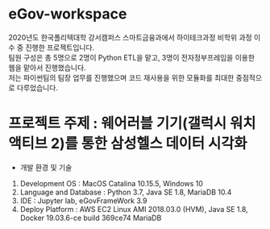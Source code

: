 # eGov-workspace

2020년도 한국폴리텍대학 강서캠퍼스 스마트금융과에서 하이테크과정 비학위 과정 이수 중 진행한 프로젝트입니다.  
팀원 구성은 총 5명으로 2명이 Python ETL을 맡고, 3명이 전자정부프레임을 이용한 웹을 맡아서 진행했습니다.  
저는 파이썬팀의 팀장 업무를 진행했으며 코드 재사용을 위한 모듈화를 최대한 중점적으로 다루었습니다.  


# 프로젝트 주제 : 웨어러블 기기(갤럭시 워치 액티브 2)를 통한 삼성헬스 데이터 시각화  
  
* 개발 환경 및 기술  
1. Development OS : MacOS Catalina 10.15.5, Windows 10  
2. Language and Database : Python 3.7, Java SE 1.8, MariaDB 10.4  
3. IDE : Jupyter lab, eGovFrameWork 3.9  
4. Deploy Platform : AWS EC2 Linux AMI 2018.03.0 (HVM), Java SE 1.8, Docker 19.03.6-ce build 369ce74 MariaDB

